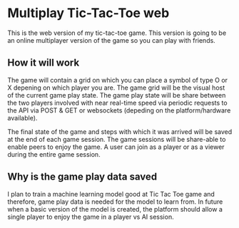 # Multiplay Tic-Tac-Toe web

This is the web version of my tic-tac-toe game.
This version is going to be an online multiplayer version of the game so you can play with friends.

## How it will work

The game will contain a grid on which you can place a symbol of type O or X depening on which player you are.
The game grid will be the visual host of the current game play state.
The game play state will be share between the two players involved with near real-time speed via periodic requests to the API via POST & GET or websockets (depeding on the platform/hardware available).

The final state of the game and steps with which it was arrived will be saved at the end of each game session.
The game sessions will be share-able to enable peers to enjoy the game.
A user can join as a player or as a viewer during the entire game session.

## Why is the game play data saved

I plan to train a machine learning model good at Tic Tac Toe game and therefore, game play data is needed for the model to learn from.
In future when a basic version of the model is created, the platform should allow a single player to enjoy the game in a player vs AI session.
